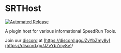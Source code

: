 # SRTHost
[![Automated Release](https://github.com/Squirrelies/SRTHost/actions/workflows/AutomatedRelease.yml/badge.svg)](https://github.com/Squirrelies/SRTHost/actions?query=workflow%3AAutomated%20Release)

A plugin host for various informational SpeedRun Tools.

Join our [discord](https://discord.gg/JZvYbZmy8v) at [https://discord.gg/JZvYbZmy8v](https://discord.gg/JZvYbZmy8v)!
